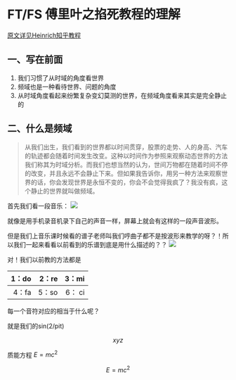 <script type="text/javascript" src="http://cdn.mathjax.org/mathjax/latest/MathJax.js?config=default">hello</script>

# FT/FS 傅里叶之掐死教程的理解
[原文详见Heinrich知乎教程](https://zhuanlan.zhihu.com/p/19763358)

## 一、写在前面
1. 我们习惯了从时域的角度看世界
2. 频域也是一种看待世界、问题的角度
3. 从时域角度看起来纷繁复杂变幻莫测的世界，在频域角度看来其实是完全静止的

## 二、什么是频域
> 从我们出生，我们看到的世界都以时间贯穿，股票的走势、人的身高、汽车的轨迹都会随着时间发生改变。这种以时间作为参照来观察动态世界的方法我们称其为时域分析。而我们也想当然的认为，世间万物都在随着时间不停的改变，并且永远不会静止下来。但如果我告诉你，用另一种方法来观察世界的话，你会发现世界是永恒不变的，你会不会觉得我疯了？我没有疯，这个静止的世界就叫做频域。

首先我们看一段音乐：
![](D:\\College\\IT\\knowledgeBook\\images\\音乐时域.jpg)

就像是用手机录音机录下自己的声音一样，屏幕上就会有这样的一段声音波形。

但是我们上音乐课时候看的谱子老师叫我们哼曲子都不是按波形来教学的呀？！所以我们一起来看看以前看到的乐谱到底是用什么描述的？？
![](D:\\College\\IT\\knowledgeBook\\images\\音乐频域.gif)

对！我们以前教的方法都是 

|1：do | 2：re | 3：mi |
|------:|------:|------:|
|4：fa | 5：so | 6： ci|
每一个音符对应的相当于什么呢？

就是我们的sin(2/pit)

$$xyz$$


质能方程 $E = mc^2$

$$ E = mc^2 $$
